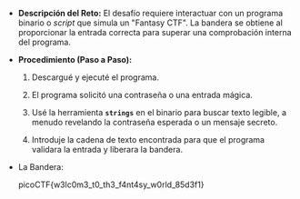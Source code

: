 - **Descripción del Reto:** El desafío requiere interactuar con un programa binario o _script_ que simula un "Fantasy CTF". La bandera se obtiene al proporcionar la entrada correcta para superar una comprobación interna del programa.
    
- **Procedimiento (Paso a Paso):**
    
    1. Descargué y ejecuté el programa.
        
    2. El programa solicitó una contraseña o una entrada mágica.
        
    3. Usé la herramienta **`strings`** en el binario para buscar texto legible, a menudo revelando la contraseña esperada o un mensaje secreto.
        
    4. Introduje la cadena de texto encontrada para que el programa validara la entrada y liberara la bandera.
        
- La Bandera:
    
    picoCTF{w3lc0m3_t0_th3_f4nt4sy_w0rld_85d3f1}